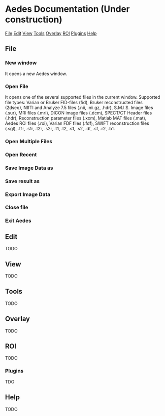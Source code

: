 # Aedes Documentation (Under construction)

[File](#file)
[Edit](#edit)
[View](#view)
[Tools](#tools)
[Overlay](#overlay)
[ROI](#roi)
[Plugins](#plugins)
[Help](#help)


## File
### New window
It opens a new Aedes window.

### Open File
It opens one of the several supported files in the current window. Supported file types: Varian or Bruker FID-files (fid), Bruker reconstructed files (2dseq), NIfTI and Analyze 7.5 files (.nii, .nii.gz, .hdr), S.M.I.S. Image files (.sur), MRI files (.mri), DICON image files (.dcm), SPECT/CT Header files (.hdr), Reconstruction parameter files (.xxm), Matlab MAT files (.mat), Aedes ROI files (.roi), Varian FDF files (.fdf), SWIFT reconstruction files (.sgl), .t1r, .s1r, .t2r, .s2r, .t1, .t2, .s1, .s2, .df, .sf, .r2, .b1.

### Open Multiple Files

### Open Recent

### Save Image Data as

### Save result as

### Export Image Data

### Close file

### Exit Aedes


## Edit
TODO

## View
TODO

## Tools
TODO

## Overlay
TODO

## ROI
TODO

### Plugins
TDO

## Help
TODO

